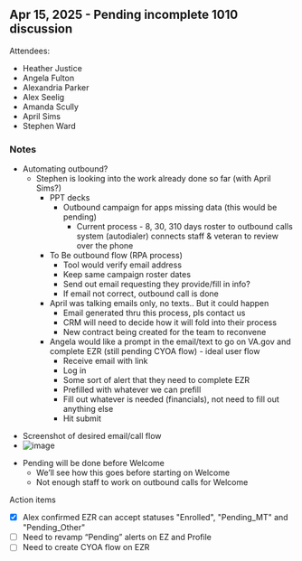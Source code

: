 ##  Apr 15, 2025 - Pending incomplete 1010 discussion

Attendees:        
- Heather Justice
- Angela Fulton
- Alexandria Parker
- Alex Seelig
- Amanda Scully
- April Sims
- Stephen Ward

### Notes

* Automating outbound?
    * Stephen is looking into the work already done so far (with April Sims?)
        * PPT decks
            * Outbound campaign for apps missing data (this would be pending)
                * Current process - 8, 30, 310 days roster to outbound calls system (autodialer) connects staff & veteran to review over the phone
        * To Be outbound flow (RPA process)
            * Tool would verify email address
            * Keep same campaign roster dates
            * Send out email requesting they provide/fill in info?
            * If email not correct, outbound call is done
        * April was talking emails only, no texts.. But it could happen
            * Email generated thru this process, pls contact us
            * CRM will need to decide how it will fold into their process
            * New contract being created for the team to reconvene    
        * Angela would like a prompt in the email/text to go on VA.gov and complete EZR (still pending CYOA flow) - ideal user flow
            * Receive email with link
            * Log in
            * Some sort of alert that they need to complete EZR
            * Prefilled with whatever we can prefill
            * Fill out whatever is needed (financials), not need to fill out anything else
            * Hit submit
- Screenshot of desired email/call flow
- ![image](https://github.com/user-attachments/assets/4ab721c4-f1c1-48b1-95cd-95f32bd0e8a7)

* Pending will be done before Welcome
    * We’ll see how this goes before starting on Welcome
    * Not enough staff to work on outbound calls for Welcome

Action items
- [x] Alex confirmed EZR can accept statuses "Enrolled", "Pending_MT" and "Pending_Other"
- [ ] Need to revamp “Pending” alerts on EZ and Profile
- [ ] Need to create CYOA flow on EZR

